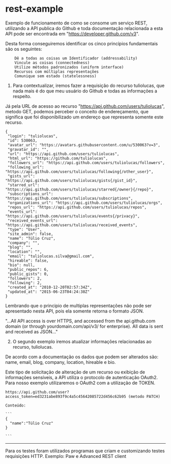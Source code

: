 # rest-example

Exemplo de funcionamento de como se consome um serviço REST, utilizando a API publica do Github e toda documentação relacionada a esta API pode ser encontrada em "https://developer.github.com/v3".

Desta forma conseguiremos identificar os cinco princípios fundamentais são os seguintes:

        Dê a todas as coisas um Identificador (addressability)
        Vincule as coisas (connectedness)
        Utilize métodos padronizados (uniform interface)
        Recursos com múltiplas representações
        Comunique sem estado (statelessness)

1) Para contextualizar, iremos fazer a requisição do recurso tuliolucas, que nada mais é do que meu usuário do Github e todas as informações a respeito.

Já pela URL de acesso ao recurso "https://api.github.com/users/tuliolucas", metodo GET, podemos perceber o conceito de endereçamento, que significa que foi disponibilizado um endereço que representa somente este recurso.
 
 ```
{
  "login": "tuliolucas",
  "id": 530063,
  "avatar_url": "https://avatars.githubusercontent.com/u/530063?v=3",
  "gravatar_id": "",
  "url": "https://api.github.com/users/tuliolucas",
  "html_url": "https://github.com/tuliolucas",
  "followers_url": "https://api.github.com/users/tuliolucas/followers",
  "following_url": "https://api.github.com/users/tuliolucas/following{/other_user}",
  "gists_url": "https://api.github.com/users/tuliolucas/gists{/gist_id}",
  "starred_url": "https://api.github.com/users/tuliolucas/starred{/owner}{/repo}",
  "subscriptions_url": "https://api.github.com/users/tuliolucas/subscriptions",
  "organizations_url": "https://api.github.com/users/tuliolucas/orgs",
  "repos_url": "https://api.github.com/users/tuliolucas/repos",
  "events_url": "https://api.github.com/users/tuliolucas/events{/privacy}",
  "received_events_url": "https://api.github.com/users/tuliolucas/received_events",
  "type": "User",
  "site_admin": false,
  "name": "Túlio Cruz",
  "company": "",
  "blog": "",
  "location": "",
  "email": "tuliolucas.silva@gmail.com",
  "hireable": false,
  "bio": null,
  "public_repos": 6,
  "public_gists": 0,
  "followers": 2,
  "following": 2,
  "created_at": "2010-12-20T02:57:34Z",
  "updated_at": "2015-06-23T04:24:38Z"
} 
```
Lembrando que o principio de multiplas representações não pode ser apresentado nesta API, pois ela somente retorna o formato JSON.

"...All API access is over HTTPS, and accessed from the api.github.com domain (or through yourdomain.com/api/v3/ for enterprise). All data is sent and received as JSON..."

2) O segundo exemplo iremos atualizar informações relacionadas ao recurso, tuliolucas. 

De acordo com a documentação os dados que podem ser alterados são: name, email, blog, company, location, hireable e bio.

Este tipo de solicitação de alteração de um recurso ou exibição de informações sensíveis, a API utiliza o protocolo de autenticação OAuth2. Para nosso exemplo utilizaremos o OAuth2 com a utilização de TOKEN.

    https://api.github.com/user?access_token=ed3231abe893f9c4a5c45642085722d456c62b95 (metodo PATCH)
    
    Conteúdo:
    
    ```
    {
      "name":"Túlio Cruz"
    }
    
    ```
    
------------------

Para os testes foram utilizados programas que criam e customizando testes requisições HTTP.
Exemplo: Paw e Advanced REST client
